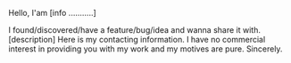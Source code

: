 Hello, I'am [info ...........]

I found/discovered/have a feature/bug/idea and wanna share it with. [description]
Here is my contacting information.
I have no commercial interest in providing you with my work and my motives are pure. 
                                                                       Sincerely.

